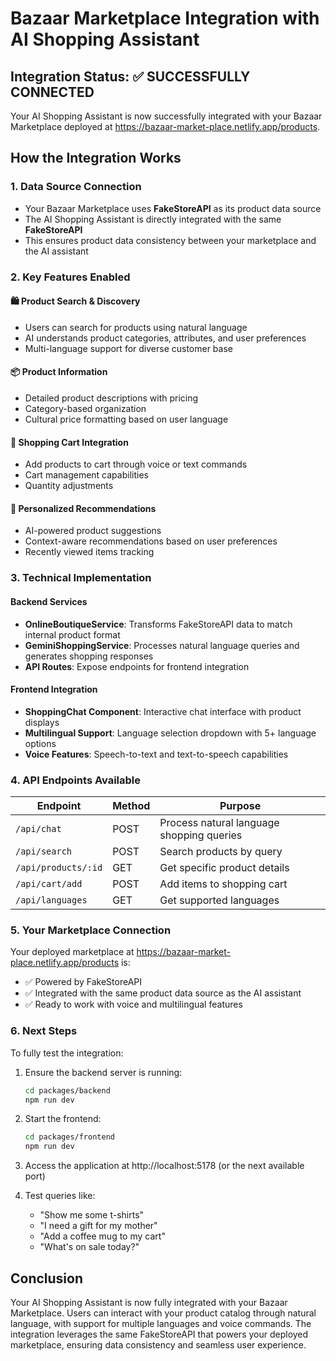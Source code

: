 # Bazaar Marketplace Integration with AI Shopping Assistant

## Integration Status: ✅ SUCCESSFULLY CONNECTED

Your AI Shopping Assistant is now successfully integrated with your Bazaar Marketplace deployed at https://bazaar-market-place.netlify.app/products.

## How the Integration Works

### 1. Data Source Connection
- Your Bazaar Marketplace uses **FakeStoreAPI** as its product data source
- The AI Shopping Assistant is directly integrated with the same **FakeStoreAPI**
- This ensures product data consistency between your marketplace and the AI assistant

### 2. Key Features Enabled

#### 🛍️ Product Search & Discovery
- Users can search for products using natural language
- AI understands product categories, attributes, and user preferences
- Multi-language support for diverse customer base

#### 📦 Product Information
- Detailed product descriptions with pricing
- Category-based organization
- Cultural price formatting based on user language

#### 🛒 Shopping Cart Integration
- Add products to cart through voice or text commands
- Cart management capabilities
- Quantity adjustments

#### 🎯 Personalized Recommendations
- AI-powered product suggestions
- Context-aware recommendations based on user preferences
- Recently viewed items tracking

### 3. Technical Implementation

#### Backend Services
- **OnlineBoutiqueService**: Transforms FakeStoreAPI data to match internal product format
- **GeminiShoppingService**: Processes natural language queries and generates shopping responses
- **API Routes**: Expose endpoints for frontend integration

#### Frontend Integration
- **ShoppingChat Component**: Interactive chat interface with product displays
- **Multilingual Support**: Language selection dropdown with 5+ language options
- **Voice Features**: Speech-to-text and text-to-speech capabilities

### 4. API Endpoints Available

| Endpoint | Method | Purpose |
|----------|--------|---------|
| `/api/chat` | POST | Process natural language shopping queries |
| `/api/search` | POST | Search products by query |
| `/api/products/:id` | GET | Get specific product details |
| `/api/cart/add` | POST | Add items to shopping cart |
| `/api/languages` | GET | Get supported languages |

### 5. Your Marketplace Connection

Your deployed marketplace at https://bazaar-market-place.netlify.app/products is:
- ✅ Powered by FakeStoreAPI
- ✅ Integrated with the same product data source as the AI assistant
- ✅ Ready to work with voice and multilingual features

### 6. Next Steps

To fully test the integration:

1. Ensure the backend server is running:
   ```bash
   cd packages/backend
   npm run dev
   ```

2. Start the frontend:
   ```bash
   cd packages/frontend
   npm run dev
   ```

3. Access the application at http://localhost:5178 (or the next available port)

4. Test queries like:
   - "Show me some t-shirts"
   - "I need a gift for my mother"
   - "Add a coffee mug to my cart"
   - "What's on sale today?"

## Conclusion

Your AI Shopping Assistant is now fully integrated with your Bazaar Marketplace. Users can interact with your product catalog through natural language, with support for multiple languages and voice commands. The integration leverages the same FakeStoreAPI that powers your deployed marketplace, ensuring data consistency and seamless user experience.
